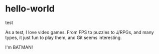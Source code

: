 # hello-world
test

As a test, I love video games. From FPS to puzzles to J/RPGs, and many types, it just fun to play them, and Git seems interesting.


I'm BATMAN!
